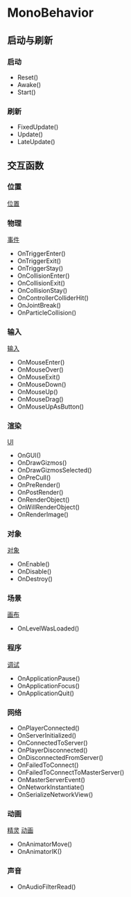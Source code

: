 # MonoBehavior

## 启动与刷新

### 启动
+ Reset()
+ Awake()
+ Start()

### 刷新
+ FixedUpdate()
+ Update()
+ LateUpdate()

## 交互函数

### 位置
[位置](https://www.bilibili.com/video/BV19x41127BP?p=46)

### 物理
[事件](https://www.bilibili.com/video/BV19x41127BP?p=99)
+ OnTriggerEnter()
+ OnTriggerExit()
+ OnTriggerStay()
+ OnCollisionEnter()
+ OnCollisionExit()
+ OnCollisionStay()
+ OnControllerColliderHit()
+ OnJointBreak()
+ OnParticleCollision()

### 输入
[输入](https://www.bilibili.com/video/BV19x41127BP?p=58)
+ OnMouseEnter()
+ OnMouseOver()
+ OnMouseExit()
+ OnMouseDown()
+ OnMouseUp()
+ OnMouseDrag()
+ OnMouseUpAsButton()

### 渲染
[UI](https://www.bilibili.com/video/BV19x41127BP?p=74)
+ OnGUI()
+ OnDrawGizmos()
+ OnDrawGizmosSelected()
+ OnPreCull()
+ OnPreRender()
+ OnPostRender()
+ OnRenderObject()
+ OnWillRenderObject()
+ OnRenderImage()

### 对象
[对象](https://www.bilibili.com/video/BV19x41127BP?p=65)
+ OnEnable()
+ OnDisable()
+ OnDestroy()

### 场景
[画布](https://www.bilibili.com/video/BV19x41127BP?p=87)
+ OnLevelWasLoaded()

### 程序
[调试](https://www.bilibili.com/video/BV19x41127BP?p=80)
+ OnApplicationPause()
+ OnApplicationFocus()
+ OnApplicationQuit()

### 网络
+ OnPlayerConnected()
+ OnServerInitialized()
+ OnConnectedToServer()
+ OnPlayerDisconnected()
+ OnDisconnectedFromServer()
+ OnFailedToConnect()
+ OnFailedToConnectToMasterServer()
+ OnMasterServerEvent()
+ OnNetworkInstantiate()
+ OnSerializeNetworkView()

### 动画
[精灵](https://www.bilibili.com/video/BV19x41127BP?p=89)
[动画](https://www.bilibili.com/video/BV19x41127BP?p=107)
+ OnAnimatorMove()
+ OnAnimatorIK()

### 声音
+ OnAudioFilterRead()
